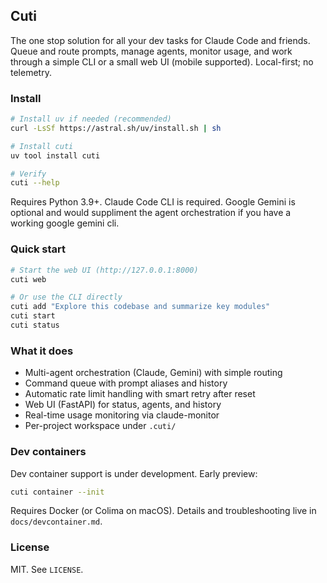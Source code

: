## Cuti

The one stop solution for all your dev tasks for Claude Code and friends. Queue and route prompts, manage agents, monitor usage, and work through a simple CLI or a small web UI (mobile supported). Local-first; no telemetry.

### Install

```bash
# Install uv if needed (recommended)
curl -LsSf https://astral.sh/uv/install.sh | sh

# Install cuti
uv tool install cuti

# Verify
cuti --help
```

Requires Python 3.9+. Claude Code CLI is required. Google Gemini is optional and would suppliment the agent orchestration if you have a working google gemini cli.

### Quick start

```bash
# Start the web UI (http://127.0.0.1:8000)
cuti web

# Or use the CLI directly
cuti add "Explore this codebase and summarize key modules"
cuti start
cuti status
```

### What it does

- Multi-agent orchestration (Claude, Gemini) with simple routing
- Command queue with prompt aliases and history
- Automatic rate limit handling with smart retry after reset
- Web UI (FastAPI) for status, agents, and history
- Real-time usage monitoring via claude-monitor
- Per-project workspace under `.cuti/`

### Dev containers

Dev container support is under development. Early preview:

```bash
cuti container --init
```

Requires Docker (or Colima on macOS). Details and troubleshooting live in `docs/devcontainer.md`.

### License

MIT. See `LICENSE`.
